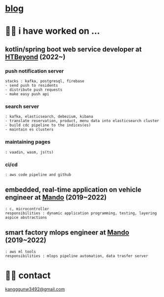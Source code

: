 # [blog](https://r3g492.github.io/skills-github-pages/)

# 🐱‍🚀 i have worked on ...  
## kotlin/spring boot web service developer at [HTBeyond](https://htbeyond.com/) (2022~)  
### push notification server  
    stacks : kafka, postgresql, firebase
    - send push to residents
    - distribute push requests
    - make easy push api
### search server
    : kafka, elasticsearch, debezium, kibana
    - translate reservation, product, menu data into elasticsearch cluster
    - build cdc pipeline to the indices(es)
    - maintain es clusters
### maintaining pages 
    : vaadin, wasm, js(ts)  
### ci/cd 
    : aws code pipeline and github  
## embedded, real-time application on vehicle engineer at [Mando](https://www.hlmando.com/ko/main.do) (2019~2022)  
    : c, microcontroller
    responsibilities : dynamic application programming, testing, layering aspice abstractions
## smart factory mlops engineer at [Mando](https://www.hlmando.com/ko/main.do) (2019~2022)  
    : aws ml tools 
    responsibilities : mlops pipeline automation, data trasfer server  
  
# 🐱‍👤 contact  
kangggunw3492@gmail.com

